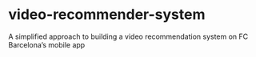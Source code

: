 # video-recommender-system
A simplified approach to building a video recommendation system on FC Barcelona’s mobile app
